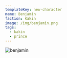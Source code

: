 ```yaml
---
templateKey: new-character
name: Benjamin
faction: Kakin
image: /img/benjamin.png
tags:
  - kakin
  - prince
---
```


![benjamin](/img/benjamin.png)
